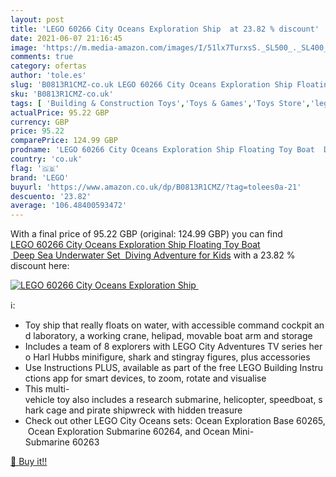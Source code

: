 ```yaml
---
layout: post
title: 'LEGO 60266 City Oceans Exploration Ship  at 23.82 % discount'
date: 2021-06-07 21:16:45
image: 'https://m.media-amazon.com/images/I/51lx7TurxsS._SL500_._SL400_.jpg'
comments: true
category: ofertas
author: 'tole.es'
slug: 'B0813R1CMZ-co.uk LEGO 60266 City Oceans Exploration Ship Floating Toy...'
sku: 'B0813R1CMZ-co.uk'
tags: [ 'Building & Construction Toys','Toys & Games','Toys Store','lego', ]
actualPrice: 95.22 GBP
currency: GBP
price: 95.22
comparePrice: 124.99 GBP
prodname: 'LEGO 60266 City Oceans Exploration Ship Floating Toy Boat  Deep Sea Underwater Set  Diving Adventure for Kids'
country: 'co.uk'
flag: '🇬🇧'
brand: 'LEGO'
buyurl: 'https://www.amazon.co.uk/dp/B0813R1CMZ/?tag=tolees0a-21'
descuento: '23.82'
average: '106.48400593472'
---
```


With a final price of 95.22 GBP (original: 124.99 GBP) you can find [LEGO 60266 City Oceans Exploration Ship Floating Toy Boat  Deep Sea Underwater Set  Diving Adventure for Kids](https://www.amazon.co.uk/dp/B0813R1CMZ/?tag=tolees0a-21) with a  23.82 % discount here:

[![LEGO 60266 City Oceans Exploration Ship ](https://m.media-amazon.com/images/I/51lx7TurxsS._SL500_._SL400_.jpg)](https://www.amazon.co.uk/dp/B0813R1CMZ/?tag=tolees0a-21)

ℹ️:

- Toy ship that really floats on water, with accessible command cockpit and laboratory, a working crane, helipad, movable boat arm and storage
- Includes a team of 8 explorers with LEGO City Adventures TV series hero Harl Hubbs minifigure, shark and stingray figures, plus accessories
- Use Instructions PLUS, available as part of the free LEGO Building Instructions app for smart devices, to zoom, rotate and visualise
- This multi-vehicle toy also includes a research submarine, helicopter, speedboat, shark cage and pirate shipwreck with hidden treasure
- Check out other LEGO City Oceans sets: Ocean Exploration Base 60265, Ocean Exploration Submarine 60264, and Ocean Mini-Submarine 60263

[🛒 Buy it!!](https://www.amazon.co.uk/dp/B0813R1CMZ/?tag=tolees0a-21)
